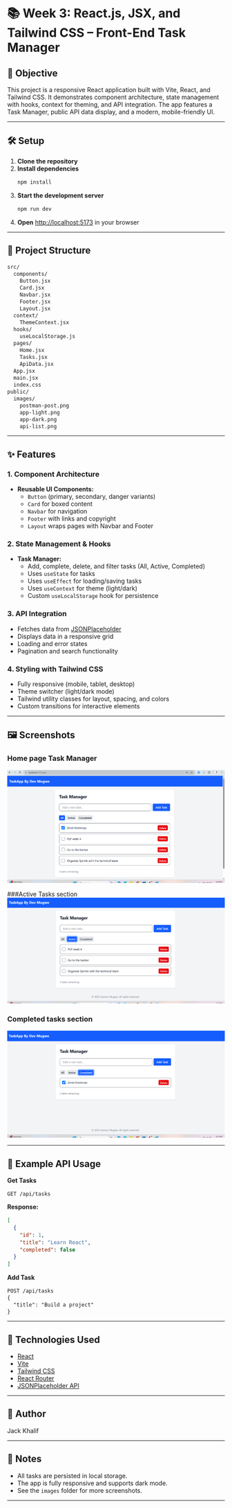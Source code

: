 # 📚 Week 3: React.js, JSX, and Tailwind CSS – Front-End Task Manager

## 🚀 Objective

This project is a responsive React application built with Vite, React, and Tailwind CSS. It demonstrates component architecture, state management with hooks, context for theming, and API integration. The app features a Task Manager, public API data display, and a modern, mobile-friendly UI.

---

## 🛠️ Setup

1. **Clone the repository**
2. **Install dependencies**
   ```sh
   npm install
   ```
3. **Start the development server**
   ```sh
   npm run dev
   ```
4. **Open** [http://localhost:5173](http://localhost:5173) in your browser

---

## 📂 Project Structure

```
src/
  components/
    Button.jsx
    Card.jsx
    Navbar.jsx
    Footer.jsx
    Layout.jsx
  context/
    ThemeContext.jsx
  hooks/
    useLocalStorage.js
  pages/
    Home.jsx
    Tasks.jsx
    ApiData.jsx
  App.jsx
  main.jsx
  index.css
public/
  images/
    postman-post.png
    app-light.png
    app-dark.png
    api-list.png
```

---

## ✨ Features

### 1. Component Architecture

- **Reusable UI Components:**  
  - `Button` (primary, secondary, danger variants)
  - `Card` for boxed content
  - `Navbar` for navigation
  - `Footer` with links and copyright
  - `Layout` wraps pages with Navbar and Footer

### 2. State Management & Hooks

- **Task Manager:**  
  - Add, complete, delete, and filter tasks (All, Active, Completed)
  - Uses `useState` for tasks
  - Uses `useEffect` for loading/saving tasks
  - Uses `useContext` for theme (light/dark)
  - Custom `useLocalStorage` hook for persistence

### 3. API Integration

- Fetches data from [JSONPlaceholder](https://jsonplaceholder.typicode.com/posts)
- Displays data in a responsive grid
- Loading and error states
- Pagination and search functionality

### 4. Styling with Tailwind CSS

- Fully responsive (mobile, tablet, desktop)
- Theme switcher (light/dark mode)
- Tailwind utility classes for layout, spacing, and colors
- Custom transitions for interactive elements

---

## 🖼️ Screenshots
### Home page Task Manager  
![Task Manager](images/AddTask.png)

###Active Tasks section  
![Home Page](images/active.png)


### Completed tasks section  
![Task Manager](images/completedtasks.png)

---

## 🧪 Example API Usage

**Get Tasks**
```http
GET /api/tasks
```
**Response:**
```json
[
  {
    "id": 1,
    "title": "Learn React",
    "completed": false
  }
]
```

**Add Task**
```http
POST /api/tasks
{
  "title": "Build a project"
}
```

---

## 📖 Technologies Used

- [React](https://react.dev/)
- [Vite](https://vitejs.dev/)
- [Tailwind CSS](https://tailwindcss.com/)
- [React Router](https://reactrouter.com/)
- [JSONPlaceholder API](https://jsonplaceholder.typicode.com/)

---

## 📝 Author

Jack Khalif

---

## 📢 Notes

- All tasks are persisted in local storage.
- The app is fully responsive and supports dark mode.
- See the `images` folder for more screenshots.

---
